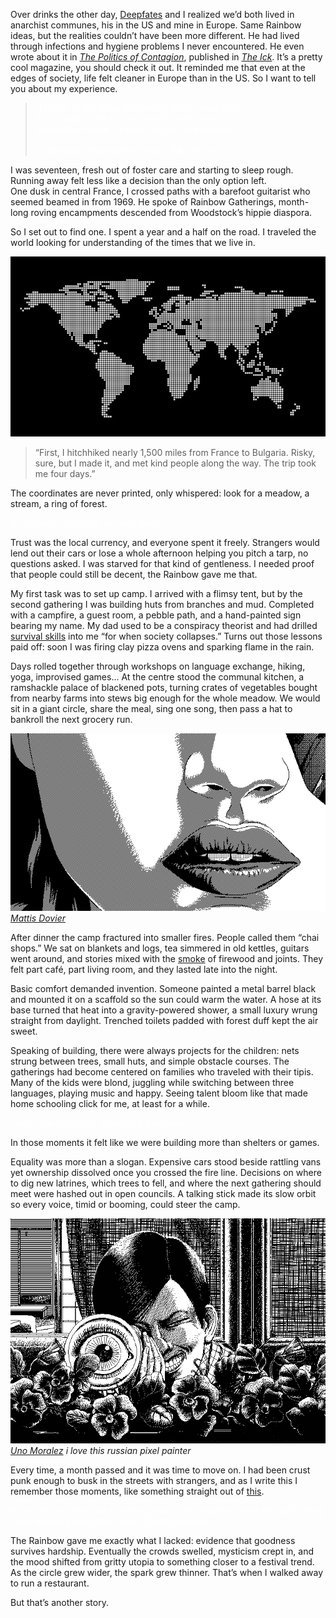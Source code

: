 Over drinks the other day, [Deepfates](https://x.com/deepfates) and I realized we’d both lived in anarchist communes, his in the US and mine in Europe. Same Rainbow ideas, but the realities couldn’t have been more different. He had lived through infections and hygiene problems I never encountered. He even wrote about it in [*The Politics of Contagion*](https://www.emilybynight.com/p/the-politics-of-contagion), published in [*The Ick*](https://www.emilybynight.com/). It’s a pretty cool magazine, you should check it out. It reminded me that even at the edges of society, life felt cleaner in Europe than in the US. So I want to tell you about my experience.


<blockquote style="color:white;">
  “I swear I'll run away from every home I ever have<br>
  So I'll build a new house in every town I pass<br>
  Maybe then I won't always feel lost and trapped.”
  <br><br>
  — <em>Wingnut Dishwashers Union, “My Idea of Fun”</em>
</blockquote>

I was seventeen, fresh out of foster care and starting to sleep rough. Running away felt less like a decision than the only option left.  
One dusk in central France, I crossed paths with a barefoot guitarist who seemed beamed in from 1969. He spoke of Rainbow Gatherings, month-long roving encampments descended from Woodstock’s hippie diaspora.  

So I set out to find one. I spent a year and a half on the road. I traveled the world looking for understanding of the times that we live in.  

![mapix](assets/mapix.jpg)

> “First, I hitchhiked nearly 1,500 miles from France to Bulgaria. Risky, sure, but I made it, and met kind people along the way. The trip took me four days.”  

The coordinates are never printed, only whispered: look for a meadow, a stream, a ring of forest.  

<span style="color:white">No phones, no booze, no hard drugs.</span>

Trust was the local currency, and everyone spent it freely. Strangers would lend out their cars or lose a whole afternoon helping you pitch a tarp, no questions asked. I was starved for that kind of gentleness. I needed proof that people could still be decent, the Rainbow gave me that.

My first task was to set up camp. I arrived with a flimsy tent, but by the second gathering I was building huts from branches and mud. Completed with a campfire, a guest room, a pebble path, and a hand-painted sign bearing my name. My dad used to be a conspiracy theorist and had drilled [survival skills](https://www.amazon.com/Wilderness-Survival-Guide-Practical-Outdoors/dp/1907486046) into me “for when society collapses.” Turns out those lessons paid off: soon I was firing clay pizza ovens and sparking flame in the rain.

Days rolled together through workshops on language exchange, hiking, yoga, improvised games... At the centre stood the communal kitchen, a ramshackle palace of blackened pots, turning crates of vegetables bought from nearby farms into stews big enough for the whole meadow. We would sit in a giant circle, share the meal, sing one song, then pass a hat to bankroll the next grocery run.

![dovier](assets/dovier.gif)  
*[Mattis Dovier](https://www.instagram.com/mattisdovier/?hl=en)*

After dinner the camp fractured into smaller fires. People called them “chai shops.” We sat on blankets and logs, tea simmered in old kettles, guitars went around, and stories mixed with the [smoke](https://www.youtube.com/watch?v=3toQqMKcr6k&list=RD3toQqMKcr6k&start_radio=1) of firewood and joints. They felt part café, part living room, and they lasted late into the night.

Basic comfort demanded invention. Someone painted a metal barrel black and mounted it on a scaffold so the sun could warm the water. A hose at its base turned that heat into a gravity-powered shower, a small luxury wrung straight from daylight. Trenched toilets padded with forest duff kept the air sweet.

Speaking of building, there were always projects for the children: nets strung between trees, small huts, and simple obstacle courses. The gatherings had become centered on families who traveled with their tipis. Many of the kids were blond, juggling while switching between three languages, playing music and happy. Seeing talent bloom like that made home schooling click for me, at least for a while.

<span style="color:white">I miss how the forest made time disappear.</span>

In those moments it felt like we were building more than shelters or games. 

Equality was more than a slogan. Expensive cars stood beside rattling vans yet ownership dissolved once you crossed the fire line. Decisions on where to dig new latrines, which trees to fell, and where the next gathering should meet were hashed out in open councils. A talking stick made its slow orbit so every voice, timid or booming, could steer the camp.

![morales](assets/morales.gif)
*[Uno Moralez](http://unomoralez.com) i love this russian pixel painter*

Every time, a month passed and it was time to move on. I had been crust punk enough to busk in the streets with strangers, and as I write this I remember those moments, like something straight out of [this](https://www.youtube.com/watch?v=sAFPf_xyUeQ&list=RDsAFPf_xyUeQ&start_radio=1).

<span style="color:white">It was also my first time traveling alone, and it sparked in me the will to keep experimenting with other forms of solo journeys.</span>

The Rainbow gave me exactly what I lacked: evidence that goodness survives hardship. Eventually the crowds swelled, mysticism crept in, and the mood shifted from gritty utopia to something closer to a festival trend. As the circle grew wider, the spark grew thinner. That’s when I walked away to run a restaurant.  

But that’s another story.

